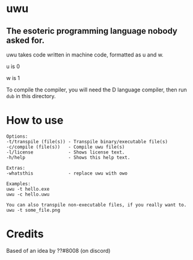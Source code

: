 # uwu
## The esoteric programming language nobody asked for.
uwu takes code written in machine code, formatted as u and w.

u is 0

w is 1

To compile the compiler, you will need the D language compiler, then run `dub` in this directory.

# How to use
```
Options:
-t/transpile (file(s)) - Transpile binary/executable file(s)
-c/compile (file(s))   - Compile uwu file(s)
-l/license             - Shows license text.
-h/help                - Shows this help text.

Extras:
-whatsthis             - replace uwu with owo

Examples:
uwu -t hello.exe
uwu -c hello.uwu

You can also transpile non-executable files, if you really want to.
uwu -t some_file.png
```

# Credits
Based of an idea by ??#8008 (on discord)
